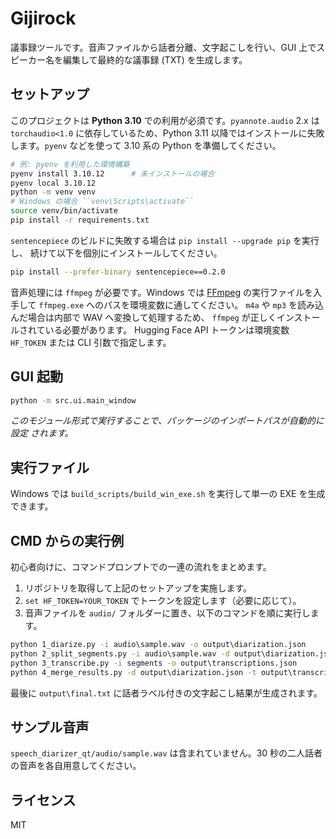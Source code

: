 # Gijirock

議事録ツールです。音声ファイルから話者分離、文字起こしを行い、GUI 上でスピーカー名を編集して最終的な議事録 (TXT) を生成します。

## セットアップ

このプロジェクトは **Python 3.10** での利用が必須です。`pyannote.audio` 2.x は `torchaudio<1.0` に依存しているため、Python 3.11 以降ではインストールに失敗します。`pyenv` などを使って 3.10 系の Python を準備してください。

```bash
# 例: pyenv を利用した環境構築
pyenv install 3.10.12      # 未インストールの場合
pyenv local 3.10.12
python -m venv venv
# Windows の場合 ``venv\Scripts\activate``
source venv/bin/activate
pip install -r requirements.txt
```

`sentencepiece` のビルドに失敗する場合は `pip install --upgrade pip` を実行し、
続けて以下を個別にインストールしてください。

```bash
pip install --prefer-binary sentencepiece==0.2.0
```

音声処理には `ffmpeg` が必要です。Windows では
[FFmpeg](https://ffmpeg.org/download.html) の実行ファイルを入手して
`ffmpeg.exe` へのパスを環境変数に通してください。
`m4a` や `mp3` を読み込んだ場合は内部で WAV へ変換して処理するため、
`ffmpeg` が正しくインストールされている必要があります。
Hugging Face API トークンは環境変数 `HF_TOKEN` または CLI 引数で指定します。

## GUI 起動

```bash
python -m src.ui.main_window
```
*このモジュール形式で実行することで、パッケージのインポートパスが自動的に設定
されます。*

## 実行ファイル

Windows では `build_scripts/build_win_exe.sh` を実行して単一の EXE を生成できます。

## CMD からの実行例

初心者向けに、コマンドプロンプトでの一連の流れをまとめます。

1. リポジトリを取得して上記のセットアップを実施します。
2. `set HF_TOKEN=YOUR_TOKEN` でトークンを設定します（必要に応じて）。
3. 音声ファイルを `audio/` フォルダーに置き、以下のコマンドを順に実行します。

```cmd
python 1_diarize.py -i audio\sample.wav -o output\diarization.json
python 2_split_segments.py -i audio\sample.wav -d output\diarization.json -o segments
python 3_transcribe.py -i segments -o output\transcriptions.json
python 4_merge_results.py -d output\diarization.json -t output\transcriptions.json -o output\final.txt
```

最後に `output\final.txt` に話者ラベル付きの文字起こし結果が生成されます。

## サンプル音声

`speech_diarizer_qt/audio/sample.wav` は含まれていません。30 秒の二人話者の音声を各自用意してください。

## ライセンス

MIT
